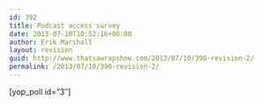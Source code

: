 ```yaml
---
id: 392
title: Podcast access survey
date: 2013-07-10T10:52:16+00:00
author: Erik Marshall
layout: revision
guid: http://www.thatsawrapshow.com/2013/07/10/390-revision-2/
permalink: /2013/07/10/390-revision-2/
---
```

[yop_poll id=&#8221;3&#8243;]